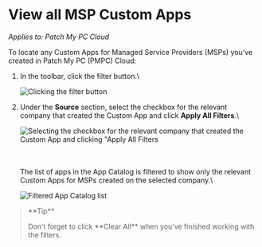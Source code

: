 # View all MSP Custom Apps

_Applies to: Patch My PC Cloud_

To locate any Custom Apps for Managed Service Providers (MSPs) you’ve created in Patch My PC (PMPC) Cloud:

1.  In the toolbar, click the filter button.\\

    ![Clicking the filter button](../../../_images/image-\(2263\).png)
2.  Under the **Source** section, select the checkbox for the relevant company that created the Custom App and click **Apply All Filters**.\\

    ![Selecting the checkbox for the relevant company that created the Custom App and clicking "Apply All Filters](../../../_images/image-\(2264\).png)

    \
    \
    The list of apps in the App Catalog is filtered to show only the relevant Custom Apps for MSPs created on the selected company.\\

    ![Filtered App Catalog list](../../../_images/image-\(2265\).png)

> \*\*Tip\*\*
>
> Don’t forget to click \*\*Clear All\*\* when you’ve finished working with the filters.
